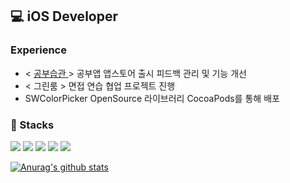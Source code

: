 💻 iOS Developer
---------------

### Experience
- < [ 공부습관 ](https://apps.apple.com/kr/app/%EA%B3%B5%EB%B6%80%EC%8A%B5%EA%B4%80/id1615341796) > 공부앱 앱스토어 출시 피드백 관리 및 기능 개선
- < 그린룸 > 면접 연습 협업 프로젝트 진행 
- SWColorPicker OpenSource 라이브러리 CocoaPods를 통해 배포
### 🔎 Stacks
<img src="https://img.shields.io/badge/Swift-important?style=flat&logo=Swift&logoColor=FFFFFF"/> <img src="https://img.shields.io/badge/ReactiveX-B7178C?style=flat&logo=ReactiveX&logoColor=FFFFFF"/> <img src="https://img.shields.io/badge/Figma-F24E1E?style=flat&logo=Figma&logoColor=FFFFFF"/> <img src="https://img.shields.io/badge/GitHub-181717?style=flat&logo=GitHub&logoColor=FFFFFF"/> <img src="https://img.shields.io/badge/Realm-39477F?style=flat&logo=Realm&logoColor=FFFFFF"/>


[![Anurag's github stats](https://github-readme-stats.vercel.app/api?username=iosdevSW)](https://github.com/anuraghazra/github-readme-stats&theme=radical)
